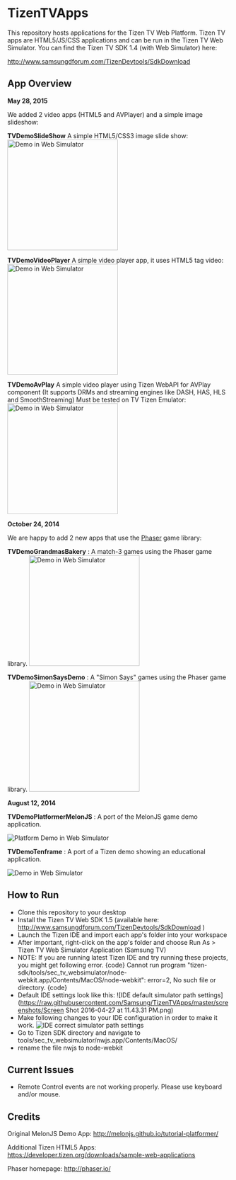 TizenTVApps
===========

This repository hosts applications for the Tizen TV Web Platform.  Tizen TV apps are HTML5/JS/CSS applications and can be run in the Tizen TV Web Simulator.  You can find the Tizen TV SDK 1.4 (with Web Simulator) here:

http://www.samsungdforum.com/TizenDevtools/SdkDownload

App Overview
------------

**May 28, 2015**

We added 2 video apps (HTML5 and AVPlayer) and a simple image slideshow:

**TVDemoSlideShow** A simple HTML5/CSS3 image slide show:
<img src="https://raw.githubusercontent.com/rodrigogrow/TizenTVApps/master/screenshots/imageslideshow.png" alt="Demo in Web Simulator" style="width:250px"/>

**TVDemoVideoPlayer** A simple video player app, it uses HTML5 tag video:
<img src="https://raw.githubusercontent.com/rodrigogrow/TizenTVApps/master/screenshots/videotizenappdemon.png" alt="Demo in Web Simulator" style="width:250px"/>

**TVDemoAvPlay** A simple video player using Tizen WebAPI for AVPlay component (It supports DRMs and streaming engines like DASH, HAS, HLS and SmoothStreaming) Must be tested on TV Tizen Emulator:
<img src="https://raw.githubusercontent.com/rodrigogrow/TizenTVApps/master/screenshots/avplayerappdemo.png" alt="Demo in Web Simulator" style="width:250px"/>

**October 24, 2014**

We are happy to add 2 new apps that use the [Phaser](http://phaser.io/) game library:

**TVDemoGrandmasBakery** : A match-3 games using the Phaser game library.
<img src="https://raw.githubusercontent.com/Samsung/TizenTVApps/master/screenshots/grandmas_01.png" alt="Demo in Web Simulator" style="width:250px"/>


**TVDemoSimonSaysDemo** : A "Simon Says" games using the Phaser game library.
<img src="https://raw.githubusercontent.com/Samsung/TizenTVApps/master/screenshots/simonsays_01.png" alt="Demo in Web Simulator" style="width:250px"/>

**August 12, 2014**

**TVDemoPlatformerMelonJS** : A port of the MelonJS game demo application.

![Platform Demo in Web Simulator](https://raw.githubusercontent.com/Samsung/TizenTVApps/master/screenshots/platformer_02.png)

**TVDemoTenframe** : A port of a Tizen demo showing an educational application.

![Demo in Web Simulator](https://raw.githubusercontent.com/Samsung/TizenTVApps/master/screenshots/tenframe_02.png)

How to Run
------------
- Clone this repository to your desktop
- Install the Tizen TV Web SDK 1.5 (available here: http://www.samsungdforum.com/TizenDevtools/SdkDownload )
- Launch the Tizen IDE and import each app's folder into your workspace
- After important, right-click on the app's folder and choose 
 Run As > Tizen TV Web Simulator Application (Samsung TV)
- NOTE: If you are running latest Tizen IDE and try running these projects, you might get following error.
{code}
Cannot run program "tizen-sdk/tools/sec_tv_websimulator/node-webkit.app/Contents/MacOS/node-webkit": error=2, No such file or directory.
{code}
- Default IDE settings look like this:
 ![IDE default simulator path settings](https://raw.githubusercontent.com/Samsung/TizenTVApps/master/screenshots/Screen Shot 2016-04-27 at 11.43.31 PM.png)
- Make following changes to your IDE configuration in order to make it work.
 ![IDE correct simulator path settings](https://raw.githubusercontent.com/Samsung/TizenTVApps/master/screenshots/correct_settings.png)
- Go to Tizen SDK directory and navigate to tools/sec_tv_websimulator/nwjs.app/Contents/MacOS/
- rename the file nwjs to node-webkit

Current Issues
------------
* Remote Control events are not working properly.  Please use keyboard and/or mouse.

Credits
------------
Original MelonJS Demo App: http://melonjs.github.io/tutorial-platformer/

Additional Tizen HTML5 Apps: https://developer.tizen.org/downloads/sample-web-applications

Phaser homepage: http://phaser.io/




